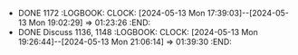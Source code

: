 - DONE 1172
  :LOGBOOK:
  CLOCK: [2024-05-13 Mon 17:39:03]--[2024-05-13 Mon 19:02:29] =>  01:23:26
  :END:
- DONE Discuss 1136, 1148
  :LOGBOOK:
  CLOCK: [2024-05-13 Mon 19:26:44]--[2024-05-13 Mon 21:06:14] =>  01:39:30
  :END: